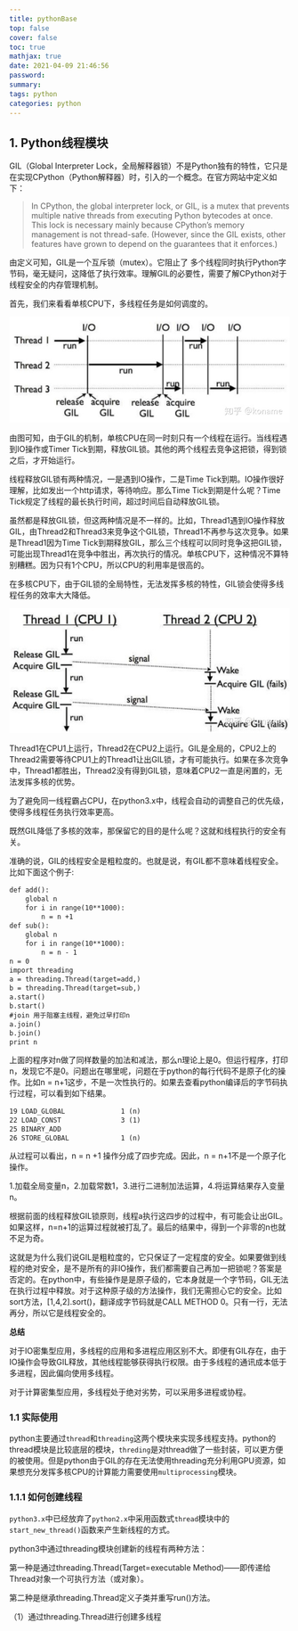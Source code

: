 ```yaml
---
title: pythonBase
top: false
cover: false
toc: true
mathjax: true
date: 2021-04-09 21:46:56
password:
summary:
tags: python
categories: python
---
```


## 1. Python线程模块

GIL（Global Interpreter Lock，全局解释器锁）不是Python独有的特性，它只是在实现CPython（Python解释器）时，引入的一个概念。在官方网站中定义如下：

> In CPython, the global interpreter lock, or GIL, is a mutex that prevents multiple native threads from executing Python bytecodes at once. This lock is necessary mainly because CPython’s memory management is not thread-safe. (However, since the GIL exists, other features have grown to depend on the guarantees that it enforces.)

由定义可知，GIL是一个互斥锁（mutex）。它阻止了 多个线程同时执行Python字节码，毫无疑问，这降低了执行效率。理解GIL的必要性，需要了解CPython对于线程安全的内存管理机制。

首先，我们来看看单核CPU下，多线程任务是如何调度的。

![img](pythonBase/v2-036bb273ba382803c29bfe075ed07b8d_1440w.jpg)

由图可知，由于GIL的机制，单核CPU在同一时刻只有一个线程在运行。当线程遇到IO操作或Timer Tick到期，释放GIL锁。其他的两个线程去竞争这把锁，得到锁之后，才开始运行。

线程释放GIL锁有两种情况，一是遇到IO操作，二是Time Tick到期。IO操作很好理解，比如发出一个http请求，等待响应。那么Time Tick到期是什么呢？Time Tick规定了线程的最长执行时间，超过时间后自动释放GIL锁。

虽然都是释放GIL锁，但这两种情况是不一样的。比如，Thread1遇到IO操作释放GIL，由Thread2和Thread3来竞争这个GIL锁，Thread1不再参与这次竞争。如果是Thread1因为Time Tick到期释放GIL，那么三个线程可以同时竞争这把GIL锁，可能出现Thread1在竞争中胜出，再次执行的情况。单核CPU下，这种情况不算特别糟糕。因为只有1个CPU，所以CPU的利用率是很高的。

在多核CPU下，由于GIL锁的全局特性，无法发挥多核的特性，GIL锁会使得多线程任务的效率大大降低。

![img](pythonBase/v2-3577df8b9dd94d4f2075e34a67aaa919_1440w.jpg)

Thread1在CPU1上运行，Thread2在CPU2上运行。GIL是全局的，CPU2上的Thread2需要等待CPU1上的Thread1让出GIL锁，才有可能执行。如果在多次竞争中，Thread1都胜出，Thread2没有得到GIL锁，意味着CPU2一直是闲置的，无法发挥多核的优势。

为了避免同一线程霸占CPU，在python3.x中，线程会自动的调整自己的优先级，使得多线程任务执行效率更高。

既然GIL降低了多核的效率，那保留它的目的是什么呢？这就和线程执行的安全有关。

准确的说，GIL的线程安全是粗粒度的。也就是说，有GIL都不意味着线程安全。比如下面这个例子:

```python3
def add():
    global n
    for i in range(10**1000):
        n = n +1
def sub():
    global n
    for i in range(10**1000):
        n = n - 1
n = 0
import threading
a = threading.Thread(target=add,)
b = threading.Thread(target=sub,)
a.start()
b.start()
#join 用于阻塞主线程，避免过早打印n
a.join()
b.join()
print n
```

上面的程序对n做了同样数量的加法和减法，那么n理论上是0。但运行程序，打印n，发现它不是0。问题出在哪里呢，问题在于python的每行代码不是原子化的操作。比如n = n+1这步，不是一次性执行的。如果去查看python编译后的字节码执行过程，可以看到如下结果。

```text
19 LOAD_GLOBAL              1 (n)
22 LOAD_CONST               3 (1)
25 BINARY_ADD          
26 STORE_GLOBAL             1 (n)
```

从过程可以看出，n = n +1 操作分成了四步完成。因此，n = n+1不是一个原子化操作。

1.加载全局变量n，2.加载常数1，3.进行二进制加法运算，4.将运算结果存入变量n。

根据前面的线程释放GIL锁原则，线程a执行这四步的过程中，有可能会让出GIL。如果这样，n=n+1的运算过程就被打乱了。最后的结果中，得到一个非零的n也就不足为奇。

这就是为什么我们说GIL是粗粒度的，它只保证了一定程度的安全。如果要做到线程的绝对安全，是不是所有的非IO操作，我们都需要自己再加一把锁呢？答案是否定的。在python中，有些操作是是原子级的，它本身就是一个字节码，GIL无法在执行过程中释放。对于这种原子级的方法操作，我们无需担心它的安全。比如sort方法，[1,4,2].sort()，翻译成字节码就是CALL METHOD 0。只有一行，无法再分，所以它是线程安全的。

**总结**

对于IO密集型应用，多线程的应用和多进程应用区别不大。即便有GIL存在，由于IO操作会导致GIL释放，其他线程能够获得执行权限。由于多线程的通讯成本低于多进程，因此偏向使用多线程。

对于计算密集型应用，多线程处于绝对劣势，可以采用多进程或协程。

### 1.1 实际使用

python主要通过`thread`和`threading`这两个模块来实现多线程支持。python的thread模块是比较底层的模块，`threding`是对thread做了一些封装，可以更方便的被使用。但是python由于GIL的存在无法使用threading充分利用GPU资源，如果想充分发挥多核CPU的计算能力需要使用`multiprocessing`模块。

### 1.1.1 如何创建线程

`python3.x`中已经放弃了`python2.x`中采用函数式`thread`模块中的`start_new_thread()`函数来产生新线程的方式。

python3中通过threading模块创建新的线程有两种方法：

第一种是通过threading.Thread(Target=executable Method)——即传递给Thread对象一个可执行方法（或对象）。

第二种是继承threading.Thread定义子类并重写run()方法。

（1）通过threading.Thread进行创建多线程

```python

```



















































